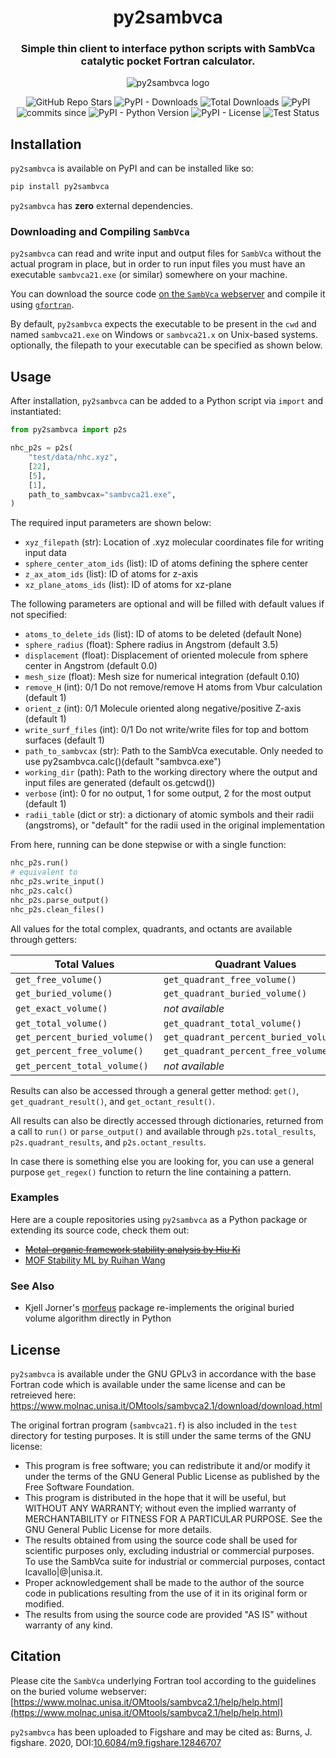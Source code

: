 <h1 align="center">py2sambvca</h1> 
<h3 align="center">Simple thin client to interface python scripts with SambVca catalytic pocket Fortran calculator.</h3>

<p align="center">
  <img alt="py2sambvca logo" src="https://github.com/JacksonBurns/py2sambvca/blob/main/py2sambvca_logo.png">
</p>

<p align="center">
  <img alt="GitHub Repo Stars" src="https://img.shields.io/github/stars/JacksonBurns/py2sambvca?style=social">
  <img alt="PyPI - Downloads" src="https://img.shields.io/pypi/dm/py2sambvca">
  <img alt="Total Downloads" src="https://static.pepy.tech/personalized-badge/py2sambvca?period=total&units=international_system&left_color=grey&right_color=blue&left_text=Downloads">
  <img alt="PyPI" src="https://img.shields.io/pypi/v/py2sambvca">
  <img alt="commits since" src="https://img.shields.io/github/commits-since/JacksonBurns/py2sambvca/latest.svg">
  <img alt="PyPI - Python Version" src="https://img.shields.io/pypi/pyversions/py2sambvca">
  <img alt="PyPI - License" src="https://img.shields.io/pypi/l/py2sambvca">
  <img alt="Test Status" src="https://github.com/JacksonBurns/py2sambvca/actions/workflows/run_tests.yml/badge.svg?branch=main&event=schedule">
</p>

## Installation
`py2sambvca` is available on PyPI and can be installed like so:
```python
pip install py2sambvca
```

`py2sambvca` has __zero__ external dependencies.

### Downloading and Compiling `SambVca`
`py2sambvca` can read and write input and output files for `SambVca` without the actual program in place, but in order to run input files you must have an executable `sambvca21.exe` (or similar) somewhere on your machine.

You can download the source code [on the `SambVca` webserver](https://www.molnac.unisa.it/OMtools/sambvca2.1/download/download.html) and compile it using [`gfortran`](https://gcc.gnu.org/wiki/GFortranBinaries).

By default, `py2sambvca` expects the executable to be present in the `cwd` and named `sambvca21.exe` on Windows or `sambvca21.x` on Unix-based systems. optionally, the filepath to your executable can be specified as shown below.

## Usage
After installation, `py2sambvca` can be added to a Python script via `import` and instantiated:
```python
from py2sambvca import p2s

nhc_p2s = p2s(
    "test/data/nhc.xyz",
    [22],
    [5],
    [1],
    path_to_sambvcax="sambvca21.exe",
)
```

The required input parameters are shown below:
 - `xyz_filepath` (str): Location of .xyz molecular coordinates file for writing input data
 - `sphere_center_atom_ids` (list): ID of atoms defining the sphere center
 - `z_ax_atom_ids` (list): ID of atoms for z-axis
 - `xz_plane_atoms_ids` (list): ID of atoms for xz-plane

The following parameters are optional and will be filled with default values if not specified:
 - `atoms_to_delete_ids` (list): ID of atoms to be deleted (default None)
 - `sphere_radius` (float): Sphere radius in Angstrom (default 3.5)
 - `displacement` (float): Displacement of oriented molecule from sphere center in Angstrom (default 0.0)
 - `mesh_size` (float): Mesh size for numerical integration (default 0.10)
 - `remove_H` (int): 0/1 Do not remove/remove H atoms from Vbur calculation (default 1)
 - `orient_z` (int): 0/1 Molecule oriented along negative/positive Z-axis (default 1)
 - `write_surf_files` (int): 0/1 Do not write/write files for top and bottom surfaces (default 1)
 - `path_to_sambvcax` (str): Path to the SambVca executable. Only needed to use py2sambvca.calc()(default "sambvca.exe")
 - `working_dir` (path): Path to the working directory where the output and input files are generated (default os.getcwd())
 - `verbose` (int): 0 for no output, 1 for some output, 2 for the most output (default 1)
 - `radii_table` (dict or str): a dictionary of atomic symbols and their radii (angstroms), or "default" for the radii used in the original implementation


From here, running can be done stepwise or with a single function:
```python
nhc_p2s.run()
# equivalent to
nhc_p2s.write_input()
nhc_p2s.calc()
nhc_p2s.parse_output()
nhc_p2s.clean_files()
```

All values for the total complex, quadrants, and octants are available through getters:

| Total Values | Quadrant Values | Octant Values |
| --- | --- | --- |
| `get_free_volume()` | `get_quadrant_free_volume()` | `get_octant_free_volume()` |
| `get_buried_volume()` | `get_quadrant_buried_volume()` | `get_octant_buried_volume()` |
| `get_exact_volume()` | _not available_ | _not available_ |
| `get_total_volume()` | `get_quadrant_total_volume()` | `get_octant_total_volume()` |
| `get_percent_buried_volume()` | `get_quadrant_percent_buried_volume()` | `get_octant_percent_buried_volume()` |
| `get_percent_free_volume()` | `get_quadrant_percent_free_volume()` | `get_octant_percent_free_volume()` |
| `get_percent_total_volume()` | _not available_ | _not available_ |

Results can also be accessed through a general getter method: `get()`, `get_quadrant_result()`, and `get_octant_result()`.

All results can also be directly accessed through dictionaries, returned from a call to `run()` or `parse_output()` and available through `p2s.total_results`, `p2s.quadrant_results`, and `p2s.octant_results`.

In case there is something else you are looking for, you can use a general purpose `get_regex()` function to return the line containing a pattern.

### Examples
Here are a couple repositories using `py2sambvca` as a Python package or extending its source code, check them out:
 - ~~[Metal-organic framework stability analysis by Hiu Ki](https://github.com/hiukiwong/mof-stability-ml)~~
 - [MOF Stability ML by Ruihan Wang](https://github.com/ruihwang/mof-stability-ml)

### See Also
 - Kjell Jorner's [morfeus](https://github.com/kjelljorner/morfeus) package re-implements the original buried volume algorithm directly in Python

## License
`py2sambvca` is available under the GNU GPLv3 in accordance with the base Fortran code which is available under the same license and can be retreieved here: https://www.molnac.unisa.it/OMtools/sambvca2.1/download/download.html

The original fortran program (`sambvca21.f`) is also included in the `test` directory for testing purposes. It is still under the same terms of the GNU license:
 - This program is free software; you can redistribute it and/or modify it under the terms of the GNU General Public License as published by the Free Software Foundation.
 - This program is distributed in the hope that it will be useful, but WITHOUT ANY WARRANTY; without even the implied warranty of MERCHANTABILITY or FITNESS FOR A PARTICULAR PURPOSE. See the GNU General Public License for more details.
 - The results obtained from using the source code shall be used for scientific purposes only, excluding industrial or commercial purposes. To use the SambVca suite for industrial or commercial purposes, contact lcavallo|@|unisa.it.
 - Proper acknowledgement shall be made to the author of the source code in publications resulting from the use of it in its original form or modified.
 - The results from using the source code are provided "AS IS" without warranty of any kind.

## Citation
Please cite the `SambVca` underlying Fortran tool according to the guidelines on the buried volume webserver: [https://www.molnac.unisa.it/OMtools/sambvca2.1/help/help.html](https://www.molnac.unisa.it/OMtools/sambvca2.1/help/help.html)

`py2sambvca` has been uploaded to Figshare and may be cited as: Burns, J. figshare. 2020, DOI:[10.6084/m9.figshare.12846707](https://figshare.com/articles/software/py2sambvca/12846707)
